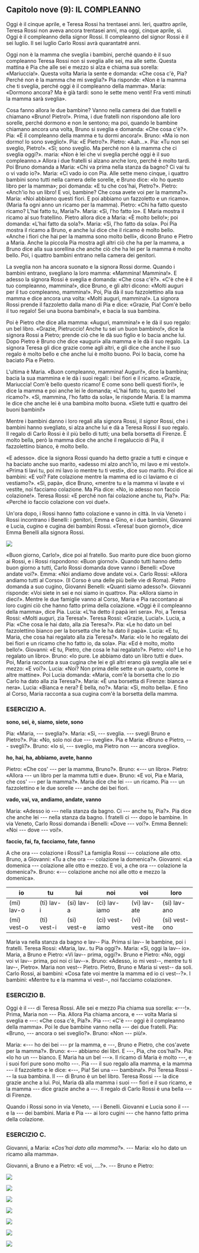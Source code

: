 ## Capitolo nove (9): IL COMPLEANNO

Oggi è il cinque aprile, e Teresa Rossi ha trentasei anni. Ieri, quattro aprile, Teresa Rossi non aveva ancora trentasei anni, ma oggi, cinque aprile, sì. Oggi è il compleanno della signor Rossi. Il compleanno del signor Rossi è il sei luglio. Il sei luglio Carlo Rossi avrà quarantatré anni.

Oggi non è la mamma che sveglia i bambini, perché quando è il suo compleanno Teresa Rossi non si sveglia alle sei, ma alle sette. Questa mattina è Pia che alle sei e mezzo si alza e chiama sua sorella: «Mariuccia!». Questa volta Maria la sente e domanda: «Che cosa c'è, Pia? Perché non è la mamma che mi sveglia?» Pia risponde: «Non è la mamma che ti sveglia, perché oggi è il compleanno della mamma». Maria: «Dormono ancora? Ma è già tardi: sono le sette meno venti! Fra venti minuti la mamma sarà sveglia».

Cosa fanno allora le due bambine? Vanno nella camera dei due fratelli e chiamano «Bruno! Pietro!». Prima, i due fratelli non rispondono alle loro sorelle, perché dormono e non le sentono; ma poi, quando le bambine chiamano ancora una volta, Bruno si sveglia e domanda: «Che cosa c'è?». Pia: «È il compleanno della mamma e tu dormi ancora!». Bruno: «Ma io non dormo! Io sono sveglio!». Pia: «E Pietro?». Pietro: «Aah...». Pia: «Tu non sei sveglio, Pietro!». «Sì; sono sveglio. Ma perché non è la mamma che ci sveglia oggi?». maria: «Non è lei che vi sveglia perché oggi è il suo compleanno.» Allora i due fratelli si alzano anche loro, perché è molto tardi. Poi Bruno domanda a Maria: «Chi va prima nella stanza da bagno? Ci vai tu o vi vado io?». Maria: «Ci vado io con Pia. Alle sette meno cinque, i quattro bambini sono tutti nella camera delle sorelle, e Bruno dice: «Io ho questo libro per la mamma»; poi domanda: «E tu che cos'hai, Pietro?». Pietro: «Anch'io ho un libro! E voi, bambine? Che cosa avete voi per la mamma?». Maria: «Noi abbiamo questi fiori. E poi abbiamo un fazzoletto e un ricamo». (Maria fa ogni anno un ricamo per la mamma). Pietro: «Chi ha fatto questo ricamo? L'hai fatto tu, Maria?». Maria: «Sì, l'ho fatto io». E Maria mostra il ricamo al suo fratellino. Pietro allora dice a Maria: «È molto bello!»; poi domanda: «L'hai fatto da sola?». Maria: «Sì, l'ho fatto da sola». Poi Pia mostra il ricamo a Bruno, e anche lui dice che il ricamo è molto bello. «Anche i fiori che hai per la mamma sono molto belli», dicono Bruno e Pietro a Maria. Anche la piccola Pia mostra agli altri ciò che ha per la mamma, a Bruno dice alla sua sorellina che anche ciò che ha lei per la mamma è molto bello. Poi, i quattro bambini entrano nella camera dei genitori.

La sveglia non ha ancora suonato e la signora Rossi dorme. Quando i bambini entrano, svegliano la loro mamma: «Mammina! Mammina!». E adesso la signora Rossi è sveglia e domanda: «Che cosa c'è?». «C'è che è il tuo compleanno, mammina!», dice Bruno, e gli altri dicono: «Molti auguri per il tuo compleanno, mammina!». Poi, Pia dà il suo fazzolettino alla sua mamma e dice ancora una volta: «Molti auguri, mammina!». La signora Rossi prende il fazzoletto dalla mano di Pia e dice: «Grazie, Pia! Com'è bello il tuo regalo! Sei una buona bambina!», e bacia la sua bambina.

Poi è Pietro che dice alla mamma: «Auguri, mammina!» e le dà il suo regalo: un bel libro. «Grazie, Pietruccio! Anche tu sei un buon bambino!», dice la signora Rossi a Pietro; prende ciò che le dà suo figlio e lo bacia anche lui. Dopo Pietro è Bruno che dice «auguri» alla mamma e le dà il suo regalo. La signora Teresa gli dice grazie come agli altri, e gli dice che anche il suo regalo è molto bello e che anche lui è molto buono. Poi lo bacia, come ha baciato Pia e Pietro.

L'ultima è Maria. «Buon compleanno, mammina! Auguri!», dice la bambina; bacia la sua mammina e le dà i suoi regali: i bei fiori e il ricamo. «Grazie, Mariuccia! Com'è bello questo ricamo! E come sono belli questi fiori!», le dice la mamma e poi anche lei le domanda; «L'hai fatto tu, questo bel ricamo?». «Sì, mammina, l'ho fatto da sola», le risponde Maria. E la mamma le dice che anche lei è una bambina molto buona. «Siete tutti e quattro dei buoni bambini!»

Mentre i bambini danno i loro regali alla signora Rossi, il signor Rossi, che i bambini hanno svegliato, si alza anche lui e dà a Teresa Rossi il suo regalo. Il regalo di Carlo Rossi è il più bello di tutti; una bella borsetta di Firenze. È molto bella, però la mamma dice che anche il regaluccio di Pia, il fazzolettino bianco, è molto bello.

«E adesso». dice la signora Rossi quando ha detto grazie a tutti e cinque e ha baciato anche suo marito, «adesso mi alzo anch'io, mi lavo e mi vesto!». «Prima ti lavi tu, poi mi lavo io mentre tu ti vesti», dice suo marito. Poi dice ai bambini: «E voi? Fate colazione mentre la mamma ed io ci laviamo e ci vestiamo?». «Sì, papà», dice Bruno, «mentre tu e la mamma vi lavate e vi vestite, noi facciamo colazione. Ma Pia dice: «No, io adesso non faccio colazione!». Teresa Rossi: «E perché non fai colazione anche tu, Pia?». Pia: «Perché io faccio colazione con voi due!».

Un'ora dopo, i Rossi hanno fatto colazione e vanno in città. In via Veneto i Rossi incontrano i Benelli: i genitori, Emma e Gino, e i due bambini, Giovanni e Lucia, cugino e cugina dei bambini Rossi. «Teresa! buon giorno!», dice Emma Benelli alla signora Rossi.

![](../images/c9.1.png)

«Buon giorno, Carlo!», dice poi al fratello. Suo marito pure dice buon giorno ai Rossi, e i Rossi rispondono: «Buon giorno!». Quando tutti hanno detto buon giorno a tutti, Carlo Rossi domanda dove vanno i Benelli: «Dove andate voi?». Emma: «Noi andiamo dove andate voi.». Carlo Rossi: «Allora andiamo tutti al Corso». (Il Corso è una delle più belle vie di Roma). Pietro domanda a suo cugino, Giovanni Benelli: «Quanti siamo adesso?». Giovanni risponde: «Voi siete in sei e noi siamo in quattro». Pia: «Allora siamo in dieci!». Mentre le due famiglie vanno al Corso, Maria e Pia raccontano ai loro cugini ciò che hanno fatto prima della colazione. «Oggi è il compleanno della mamma», dice Pia. Lucia: «L'ha detto il papà ieri sera». Poi, a Teresa Rossi: «Molti auguri, zia Teresa!». Teresa Rossi: «Grazie, Lucia!». Lucia, a Pia: «Che cosa le hai dato, alla zia Teresa?». Pia: «Le ho dato un bel fazzolettino bianco per la borsetta che le ha dato il papà». Lucia: «E tu, Maria, che cosa hai regalato alla zia Teresa?». Maria: «Io le ho regalato dei bei fiori e un ricamo che ho fatto io, da sola». Pia: «Ed è molto, molto bello!». Giovanni: «E tu, Pietro, che cosa le hai regalato?». Pietro: «Io? Le ho regalato un libro». Bruno: «Io pure. Le abbiamo dato un libro tutti e due». Poi, Maria racconta a sua cugina che lei e gli altri erano già sveglia alle sei e mezzo: «E voi?». Lucia: «Noi? Non prima delle sette e un quarto, come le altre mattine». Poi Lucia domanda: «Maria, com'è la borsetta che lo zio Carlo ha dato alla zia Teresa?». Maria: «È una borsetta di Firenze: bianca e nera». Lucia: «Bianca e nera? È bella, no?». Maria: «Sì, molto bella». E fino al Corso, Maria racconta a sua cugina com'è la borsetta della mamma.



### ESERCIZIO A.

**sono, sei, è, siamo, siete, sono**

Pia: «Maria, --- sveglia?». Maria: «Sì, --- sveglia. --- svegli Bruno e Pietro?». Pia: «No, solo noi due --- sveglie». Pia e Maria: «Bruno e Pietro, --- svegli?». Bruno: «Io sì, --- sveglio, ma Pietro non --- ancora sveglio».

**ho, hai, ha, abbiamo, avete, hanno**

Pietro: «Che cos' --- per la mamma, Bruno?». Bruno: «--- un libro». Pietro: «Allora --- un libro per la mamma tutti e due». Bruno: «E voi, Pia e Maria, che cos' --- per la mamma?». Maria dice che lei --- un ricamo. Pia --- un fazzolettino e le due sorelle --- anche dei bei fiori.

**vado, vai, va, andiamo, andate, vanno**

Maria: «Adesso io --- nella stanza da bagno. Ci --- anche tu, Pia?». Pia dice che anche lei --- nella stanza da bagno. I fratelli ci --- dopo le bambine. In via Veneto, Carlo Rossi domanda i Benelli: «Dove --- voi?». Emma Benneli: «Noi --- dove --- voi!».

**faccio, fai, fa, facciamo, fate, fanno**

A che ora --- colazione i Rossi? La famiglia Rossi --- colazione alle otto. Bruno, a Giovanni: «Tu a che ora --- colazione la domenica?». Giovanni: «La domenica --- colazione alle otto e mezzo. E voi, a che ora --- colazione la domenica?». Bruno: «--- colazione anche noi alle otto e mezzo la domenica».

| io | tu | lui | noi | voi | loro |
|-------------|-------------|-------------|----------------|---------------|---------------|
| (mi) lav-o | (ti) lav-i | (si) lav-a | (ci) lav-iamo | (vi) lav-ate | (si) lav-ano |
| (mi) vest-o | (ti) vest-i | (si) vest-e | (ci) vest-iamo | (vi) vest-ite | (si) vest-ono |

Maria va nella stanza da bagno e lav-- Pia. Prima si lav-- le bambine, poi i fratelli. Teresa Rossi: «Maria, lav.. tu Pia oggi?». Maria: «Sì, oggi la lav-- io». Maria, a Bruno e Pietro: «Vi lav-- prima, oggi?». Bruno e Pietro: «No, oggi voi vi lav-- prima, poi noi ci lav--». Bruno: «Adesso, io mi vest--, mentre tu ti lav--, Pietro». Maria non vest-- Pietro. Pietro, Bruno e Maria si vest-- da soli. Carlo Rossi, ai bambini: «Cosa fate voi mentre la mamma ed io ci vest--?». I bambini: «Mentre tu e la mamma vi vest--, noi facciamo colazione».



### ESERCIZIO B.

Oggi è il --- di Teresa Rossi. Alle sei e mezzo Pia chiama sua sorella: «---!». Prima, Maria non --- Pia. Allora Pia chiama ancora, e --- volta Maria si sveglia e ---: «Che cosa c'è, Pia?». Pia ---: «C'è --- oggi è il compleanno della mamma». Poi le due bambine vanno nella --- dei due fratelli. Pia: «Bruno, --- ancora o sei sveglio?». Bruno: «Non --- più!».

Maria: «--- ho dei bei --- pr la mamma, e ---, Bruno e Pietro, che cos'avete per la mamma?». Bruno: «--- abbiamo dei libri. E ---, Pia, che cos'hai?». Pia: «Io ho un --- bianco. E Maria ha un bel ---». Il ricamo di Maria è molto ---, e i suoi fori pure sono molto ---. Pia --- il suo regalo alla mamma, e la mamma --- il fazzoletto e le dice: «---, Pia! Sei una --- bambina!». Poi Teresa Rossi --- la sua bambina. Il --- di Bruno è un bel libro. Teresa Rossi --- la dice grazie anche a lui. Poi, Maria dà alla mamma i suoi --- fiori e il suo ricamo, e la mamma --- dice grazie anche a ---. Il regalo di Carlo Rossi è una bella --- di Firenze.

Quando i Rossi sono in via Veneto, --- i Benelli. Giovanni e Lucia sono il --- e la --- dei bambini. Maria e Pia --- ai loro cugini --- che hanno fatto prima della colazione.



### ESERCIZIO C.

Giovanni, a Maria: «*Cos'hai dato alla mamma?*».
--- Maria: «Io ho dato un ricamo alla mamma».

Giovanni, a Bruno e a Pietro: «E voi, ....?».
--- Bruno e Pietro: 

<!---
Footnotes
-->

![](../images/9sub1.png)

![](../images/9sub2.png)

![](../images/9sub3.png)

![](../images/9sub4.png)

![](../images/9sub5.png)

![](../images/9sub6.png)

![](../images/9sub7.png)

<!--stackedit_data:
eyJoaXN0b3J5IjpbMjY2MjM5MjEyLC01ODE1ODEzOTksMTM0Mz
k5MDkzMiw1ODQzNzcxMTEsMTA4NzU0ODUwNCw0MjU2OTM2MTEs
MTcwMjE1MTU3NiwtMjQ5MjA2MTcsMTIyMDA1MjQ3MSw4NzE3Nz
Q2MDgsLTIwMzg5NzkxMyw5NzQ5Njc5MiwxMjcxMjY3NDk4LDEw
NDY3OTM5MzRdfQ==
-->